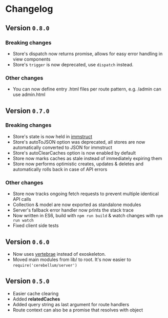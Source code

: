 # Changelog

## Version `0.8.0`

### Breaking changes

- Store's dispatch now returns promise, allows for easy error handling in view components
- Store's `trigger` is now deprecated, use `dispatch` instead.

### Other changes

- You can now define entry .html files per route pattern, e.g. /admin can use admin.html

## Version `0.7.0`

### Breaking changes
- Store's state is now held in [immstruct](https://github.com/omniscientjs/immstruct)
- Store's autoToJSON option was deprecated, all stores are now automatically converted to JSON for immstruct
- Store's autoClearCaches option is now enabled by default
- Store now marks caches as stale instead of immediately expiring them
- Store now performs optimistic creates, updates & deletes and automatically rolls back in case of API errors

### Other changes
- Store now tracks ongoing fetch requests to prevent multiple identical API calls
- Collection & model are now exported as standalone modules
- Server's fallback error handler now prints the stack trace
- Now written in ES6, build with `npm run build` & watch changes with `npm run watch`
- Fixed client side tests

## Version `0.6.0`

- Now uses [vertebrae](https://www.npmjs.com/package/vertebrae) instead of exoskeleton.
- Moved main modules from lib/ to root. It's now easier to `require('cerebellum/server')`

## Version `0.5.0`

- Easier cache clearing
- Added **relatedCaches**
- Added query string as last argument for route handlers
- Route context can also be a promise that resolves with object
